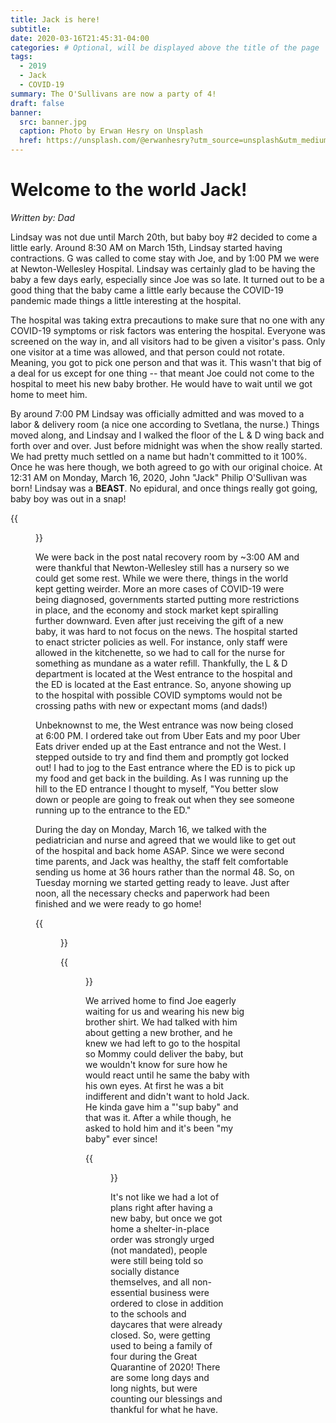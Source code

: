 ```yaml
---
title: Jack is here!
subtitle: 
date: 2020-03-16T21:45:31-04:00
categories: # Optional, will be displayed above the title of the page
tags: 
  - 2019 
  - Jack
  - COVID-19
summary: The O'Sullivans are now a party of 4!
draft: false
banner:
  src: banner.jpg 
  caption: Photo by Erwan Hesry on Unsplash
  href: https://unsplash.com/@erwanhesry?utm_source=unsplash&utm_medium=referral&utm_content=creditCopyText
---
```


# Welcome to the world Jack!

*Written by: Dad*

Lindsay was not due until March 20th, but baby boy #2 decided to come a little early. Around 8:30 AM on March 15th, Lindsay started having contractions. G was called to come stay with Joe, and by 1:00 PM we were at Newton-Wellesley Hospital. Lindsay was certainly glad to be having the baby a few days early, especially since Joe was so late.  It turned out to be a good thing that the baby came a little early because the COVID-19 pandemic made things a little interesting at the hospital.

The hospital was taking extra precautions to make sure that no one with any COVID-19 symptoms or risk factors was entering the hospital. Everyone was screened on the way in, and all visitors had to be given a visitor's pass. Only one visitor at a time was allowed, and that person could not rotate.  Meaning, you got to pick one person and that was it.  This wasn't that big of a deal for us except for one thing -- that meant Joe could not come to the hospital to meet his new baby brother. He would have to wait until we got home to meet him.

By around 7:00 PM Lindsay was officially admitted and was moved to a labor & delivery room (a nice one according to Svetlana, the nurse.)  Things moved along, and Lindsay and I walked the floor of the L & D wing back and forth over and over.  Just before midnight was when the show really started. We had pretty much settled on a name but hadn't committed to it 100%. Once he was here though, we both agreed to go with our original choice. At 12:31 AM on Monday, March 16, 2020, John "Jack" Philip O'Sullivan was born! Lindsay was a **BEAST**.  No epidural, and once things really got going, baby boy was out in a snap!  

{{<figure src="jack1.jpg" height="500" width="350" caption="Welcome to the world Jack">}}

We were back in the post natal recovery room by ~3:00 AM and were thankful that Newton-Wellesley still has a nursery so we could get some rest.  While we were there, things in the world kept getting weirder. More an more cases of COVID-19 were being diagnosed, governments started putting more restrictions in place, and the economy and stock market kept spiralling further downward. Even after just receiving the gift of a new baby, it was hard to not focus on the news. The hospital started to enact stricter policies as well. For instance, only staff were allowed in the kitchenette, so we had to call for the nurse for something as mundane as a water refill. Thankfully, the L & D department is located at the West entrance to the hospital and the ED is located at the East entrance.  So, anyone showing up to the hospital with possible COVID symptoms would not be crossing paths with new or expectant moms (and dads!) 

Unbeknownst to me, the West entrance was now being closed at 6:00 PM. I ordered take out from Uber Eats and my poor Uber Eats driver ended up at the East entrance and not the West.  I stepped outside to try and find them and promptly got locked out!  I had to jog to the East entrance where the ED is to pick up my food and get back in the building.  As I was running up the hill to the ED entrance I thought to myself, "You better slow down or people are going to freak out when they see someone running up to the entrance to the ED."  

During the day on Monday, March 16, we talked with the pediatrician and nurse and agreed that we would like to get out of the hospital and back home ASAP.  Since we were second time parents, and Jack was healthy, the staff felt comfortable sending us home at 36 hours rather than the normal 48.  So, on Tuesday morning we started getting ready to leave.  Just after noon, all the necessary checks and paperwork had been finished and we were ready to go home!

{{<figure src="leaving.jpg" height="500" width="350" caption="Ready to go home">}}

{{<figure src="car.jpg" height="500" width="350" caption="Obligatory car photo">}}

We arrived home to find Joe eagerly waiting for us and wearing his new big brother shirt.  We had talked with him about getting a new brother, and he knew we had left to go to the hospital so Mommy could deliver the baby, but we wouldn't know for sure how he would react until he same the baby with his own eyes.  At first he was a bit indifferent and didn't want to hold Jack.  He kinda gave him a "'sup baby" and that was it.  After a while though, he asked to hold him and it's been "my baby" ever since!

{{<figure src="joe.jpg" height="500" width="350" caption="Holding 'his' baby">}}

It's not like we had a lot of plans right after having a new baby, but once we got home a shelter-in-place order was strongly urged (not mandated), people were still being told so socially distance themselves, and all non-essential business were ordered to close in addition to the schools and daycares that were already closed.  So, were getting used to being a family of four during the Great Quarantine of 2020!  There are some long days and long nights, but were counting our blessings and thankful for what he have.